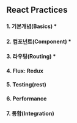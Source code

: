 ## React Practices
#### 1. 기본개념(Basics) *
#### 2. 컴포넌트(Component) *
#### 3. 라우팅(Routing) *
#### 4. Flux: Redux
#### 5. Testing(rest)
#### 6. Performance
#### 7. 통합(Integration)
